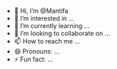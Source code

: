 - 👋 Hi, I’m @Mantifa
- 👀 I’m interested in ...
- 🌱 I’m currently learning ...
- 💞️ I’m looking to collaborate on ...
- 📫 How to reach me ...
- 😄 Pronouns: ...
- ⚡ Fun fact: ...

<!---
Mantifa/Mantifa is a ✨ special ✨ repository because its `README.md` (this file) appears on your GitHub profile.
You can click the Preview link to take a look at your changes.
--->
